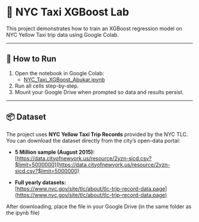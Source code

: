 # 🗽 NYC Taxi XGBoost Lab

This project demonstrates how to train an XGBoost regression model on NYC Yellow Taxi trip data using Google Colab.

---

## 🚀 How to Run
1. Open the notebook in Google Colab:
   - [NYC_Taxi_XGBoost_Abukar.ipynb](./NYC_Taxi_XGBoost_Abukar.ipynb)
2. Run all cells step-by-step.
3. Mount your Google Drive when prompted so data and results persist.

---

## 📦 Dataset

The project uses **NYC Yellow Taxi Trip Records** provided by the NYC TLC.  
You can download the dataset directly from the city’s open-data portal:

- **5 Million sample (August 2015):**  
  [https://data.cityofnewyork.us/resource/2yzn-sicd.csv?$limit=5000000](https://data.cityofnewyork.us/resource/2yzn-sicd.csv?$limit=5000000)

- **Full yearly datasets:**  
  [https://www.nyc.gov/site/tlc/about/tlc-trip-record-data.page](https://www.nyc.gov/site/tlc/about/tlc-trip-record-data.page)

After downloading, place the file in your Google Drive (in the same folder as the ipynb file)
